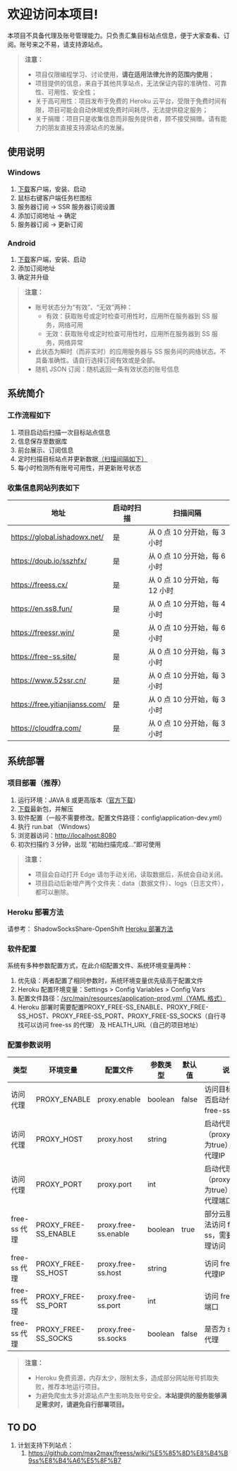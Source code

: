 # 欢迎访问本项目!
   

本项目不具备代理及账号管理能力。只负责汇集目标站点信息，便于大家查看、订阅。账号来之不易，请支持源站点。

> **注意：**
> - 项目仅限编程学习、讨论使用，**请在适用法律允许的范围内使用**；
> - 项目提供的信息，来自于其他共享站点，无法保证内容的准确性、可靠性、可用性、安全性；
> - 关于高可用性：项目发布于免费的 Heroku 云平台，受限于免费时间有限，项目可能会自动休眠或免费时间耗尽，无法提供稳定服务；
> - 关于捐赠：项目只是收集信息而非服务提供者，顾不接受捐赠。请有能力的朋友直接支持源站点的发展。


## 使用说明

### Windows

1. [下载](https://github.com/shadowsocksr-backup/shadowsocksr-csharp/releases)客户端，安装、启动
1. 鼠标右键客户端任务栏图标
1. 服务器订阅 -> SSR 服务器订阅设置
1. 添加订阅地址 -> 确定
1. 服务器订阅 -> 更新订阅

### Android

1. [下载](https://github.com/shadowsocksrr/shadowsocksr-android/releases)客户端，安装、启动
1. 添加订阅地址
1. 确定并升级

> **注意：**
> - 账号状态分为“有效”、“无效”两种：
>   - 有效：获取账号或定时检查可用性时，应用所在服务器到 SS 服务，网络可用
>   - 无效：获取账号或定时检查可用性时，应用所在服务器到 SS 服务，网络异常
> - 此状态为瞬时（而非实时）的应用服务器与 SS 服务间的网络状态。不具备准确性。请自行选择订阅有效或是全部。
> - 随机 JSON 订阅：随机返回一条有效状态的账号信息


## 系统简介

### 工作流程如下

1. 项目启动后扫描一次目标站点信息
1. 信息保存至数据库
1. 前台展示、订阅信息
1. 定时扫描目标站点并更新数据[（扫描间隔如下）](#收集信息网站列表如下)
1. 每小时检测所有账号可用性，并更新账号状态

### 收集信息网站列表如下

地址 | 启动时扫描 | 扫描间隔
---- | ---- | ----
https://global.ishadowx.net/ | 是 | 从 0 点 10 分开始，每 3 小时
https://doub.io/sszhfx/ | 是 | 从 0 点 10 分开始，每 6 小时
https://freess.cx/ | 是 | 从 0 点 10 分开始，每 12 小时
https://en.ss8.fun/ | 是 | 从 0 点 10 分开始，每 4 小时
https://freessr.win/ | 是 | 从 0 点 10 分开始，每 6 小时
https://free-ss.site/ | 是 | 从 0 点 10 分开始，每 3 小时
https://www.52ssr.cn/ | 是 | 从 0 点 10 分开始，每 3 小时
https://free.yitianjianss.com/ | 是 | 从 0 点 10 分开始，每 3 小时
https://cloudfra.com/ | 是 | 从 0 点 10 分开始，每 3 小时


## 系统部署

### 项目部署（推荐）

1. 运行环境：JAVA 8 或更高版本（[官方下载](http://www.oracle.com/technetwork/java/javase/downloads/index.html)）
1. [下载](https://github.com/zc-zh-001/ShadowSocks-Share/releases)最新包，并解压
1. 软件配置（一般不需要修改。配置文件路径：config\application-dev.yml）
1. 执行 run.bat （Windows）
1. 浏览器访问：[http://localhost:8080](http://localhost:8080)
1. 初次扫描约 3 分钟，出现 “初始扫描完成...”即可使用

> **注意：**
> - 项目会自动打开 Edge 请勿手动关闭，读取数据后，系统会自动关闭。
> - 项目启动后新增产两个文件夹：data（数据文件）、logs（日志文件），都可以删除。

### Heroku 部署方法

请参考：
ShadowSocksShare-OpenShift [Heroku 部署方法](https://github.com/the0demiurge/ShadowSocksShare-OpenShift#heroku-%E9%83%A8%E7%BD%B2%E6%96%B9%E6%B3%95) 

### 软件配置

系统有多种参数配置方式，在此介绍配置文件、系统环境变量两种：
1. 优先级：两者配置了相同参数时，系统环境变量优先级高于配置文件
1. Heroku 配置环境变量：Settings > Config Variables > Config Vars
1. 配置文件路径：[/src/main/resources/application-prod.yml（YAML 格式）](https://github.com/zc-zh-001/ShadowSocks-Share/blob/master/src/main/resources/application-prod.yml)
1. Heroku 部署时需要配置PROXY_FREE-SS_ENABLE、PROXY_FREE-SS_HOST、PROXY_FREE-SS_PORT、PROXY_FREE-SS_SOCKS（自行寻找可以访问 free-ss 的代理） 及 HEALTH_URL（自己的项目地址）

### 配置参数说明

类型 | 环境变量 | 配置文件 | 参数类型 | 默认值 | 说明
---- | ---- | ---- | ---- | ---- | ----
访问代理 | PROXY_ENABLE | proxy.enable | boolean | false | 访问目标网站是否启动代理（除 free-ss）
访问代理 | PROXY_HOST | proxy.host | string | | 启动代理时（proxy.enable为true），配置代理IP
访问代理 | PROXY_PORT | proxy.port | int | | 启动代理时（proxy.enable为true），配置代理端口
free-ss 代理 | PROXY_FREE-SS_ENABLE | proxy.free-ss.enable | boolean | true | 部分云服务器无法访问 free-ss，需要开启代理访问
free-ss 代理 | PROXY_FREE-SS_HOST | proxy.free-ss.host | string | | 访问 free-ss 代理IP
free-ss 代理 | PROXY_FREE-SS_PORT | proxy.free-ss.port | int | | 访问 free-ss 端口
free-ss 代理 | PROXY_FREE-SS_SOCKS | proxy.free-ss.socks | boolean | false | 是否为 socks 代理

> **注意：**
> - Heroku 免费资源，内存太少，限制太多，造成部分网站账号抓取失败，推荐本地运行项目。
> - 为避免爬虫太多对源站点产生影响及账号安全。**本站提供的服务能够满足需求时，请避免自行部署项目。**


## TO DO

1. 计划支持下列站点：
    1. https://github.com/max2max/freess/wiki/%E5%85%8D%E8%B4%B9ss%E8%B4%A6%E5%8F%B7
